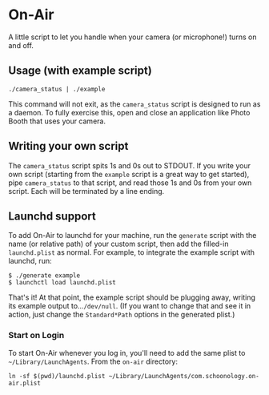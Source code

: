 # On-Air

A little script to let you handle when your camera (or microphone!) turns on and off.

## Usage (with example script)

```
./camera_status | ./example
```

This command will not exit, as the `camera_status` script is designed to run as a daemon. To fully exercise this, open and close an application like Photo Booth that uses your camera.

## Writing your own script

The `camera_status` script spits 1s and 0s out to STDOUT. If you write your own script (starting from the `example` script is a great way to get started), pipe `camera_status` to that script, and read those 1s and 0s from your own script. Each will be terminated by a line ending.

## Launchd support

To add On-Air to launchd for your machine, run the `generate` script with the name (or relative path) of your custom script, then add the filled-in `launchd.plist` as normal. For example, to integrate the example script with launchd, run:

```
$ ./generate example
$ launchctl load launchd.plist
```

That's it! At that point, the example script should be plugging away, writing
its example output to...`/dev/null`. (If you want to change that and see it in
action, just change the `Standard*Path` options in the generated plist.)

### Start on Login

To start On-Air whenever you log in, you'll need to add the same plist to `~/Library/LaunchAgents`. From the `on-air` directory:

```
ln -sf $(pwd)/launchd.plist ~/Library/LaunchAgents/com.schoonology.on-air.plist
```
